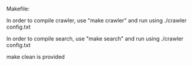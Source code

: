 Makefile:

In order to compile crawler, use "make crawler"
and run using ./crawler config.txt

In order to compile search, use "make search"
and run using ./crawler config.txt 

make clean is provided